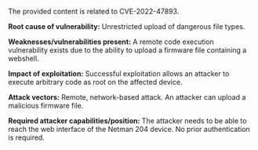 The provided content is related to CVE-2022-47893.

**Root cause of vulnerability:** Unrestricted upload of dangerous file types.

**Weaknesses/vulnerabilities present:** A remote code execution vulnerability exists due to the ability to upload a firmware file containing a webshell.

**Impact of exploitation:** Successful exploitation allows an attacker to execute arbitrary code as root on the affected device.

**Attack vectors:** Remote, network-based attack. An attacker can upload a malicious firmware file.

**Required attacker capabilities/position:** The attacker needs to be able to reach the web interface of the Netman 204 device. No prior authentication is required.